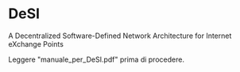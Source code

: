 # DeSI
A Decentralized Software-Defined Network Architecture for Internet eXchange Points

Leggere "manuale_per_DeSI.pdf" prima di procedere.

